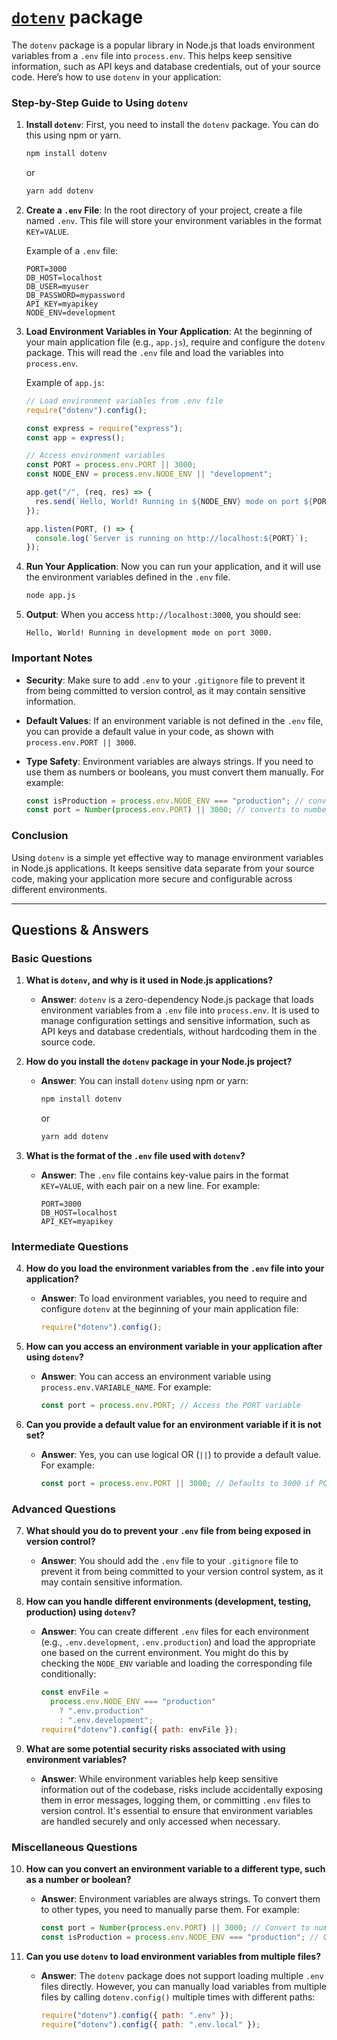 # [`dotenv`](https://www.npmjs.com/package/dotenv) package

The `dotenv` package is a popular library in Node.js that loads environment variables from a `.env` file into `process.env`. This helps keep sensitive information, such as API keys and database credentials, out of your source code. Here’s how to use `dotenv` in your application:

### Step-by-Step Guide to Using `dotenv`

1. **Install `dotenv`**:
   First, you need to install the `dotenv` package. You can do this using npm or yarn.

   ```bash
   npm install dotenv
   ```

   or

   ```bash
   yarn add dotenv
   ```

2. **Create a `.env` File**:
   In the root directory of your project, create a file named `.env`. This file will store your environment variables in the format `KEY=VALUE`.

   Example of a `.env` file:

   ```plaintext
   PORT=3000
   DB_HOST=localhost
   DB_USER=myuser
   DB_PASSWORD=mypassword
   API_KEY=myapikey
   NODE_ENV=development
   ```

3. **Load Environment Variables in Your Application**:
   At the beginning of your main application file (e.g., `app.js`), require and configure the `dotenv` package. This will read the `.env` file and load the variables into `process.env`.

   Example of `app.js`:

   ```javascript
   // Load environment variables from .env file
   require("dotenv").config();

   const express = require("express");
   const app = express();

   // Access environment variables
   const PORT = process.env.PORT || 3000;
   const NODE_ENV = process.env.NODE_ENV || "development";

   app.get("/", (req, res) => {
     res.send(`Hello, World! Running in ${NODE_ENV} mode on port ${PORT}.`);
   });

   app.listen(PORT, () => {
     console.log(`Server is running on http://localhost:${PORT}`);
   });
   ```

4. **Run Your Application**:
   Now you can run your application, and it will use the environment variables defined in the `.env` file.

   ```bash
   node app.js
   ```

5. **Output**:
   When you access `http://localhost:3000`, you should see:
   ```
   Hello, World! Running in development mode on port 3000.
   ```

### Important Notes

- **Security**: Make sure to add `.env` to your `.gitignore` file to prevent it from being committed to version control, as it may contain sensitive information.
- **Default Values**: If an environment variable is not defined in the `.env` file, you can provide a default value in your code, as shown with `process.env.PORT || 3000`.

- **Type Safety**: Environment variables are always strings. If you need to use them as numbers or booleans, you must convert them manually. For example:
  ```javascript
  const isProduction = process.env.NODE_ENV === "production"; // converts to boolean
  const port = Number(process.env.PORT) || 3000; // converts to number
  ```

### Conclusion

Using `dotenv` is a simple yet effective way to manage environment variables in Node.js applications. It keeps sensitive data separate from your source code, making your application more secure and configurable across different environments.

---

## Questions & Answers

### Basic Questions

1. **What is `dotenv`, and why is it used in Node.js applications?**

   - **Answer**: `dotenv` is a zero-dependency Node.js package that loads environment variables from a `.env` file into `process.env`. It is used to manage configuration settings and sensitive information, such as API keys and database credentials, without hardcoding them in the source code.

2. **How do you install the `dotenv` package in your Node.js project?**

   - **Answer**: You can install `dotenv` using npm or yarn:
     ```bash
     npm install dotenv
     ```
     or
     ```bash
     yarn add dotenv
     ```

3. **What is the format of the `.env` file used with `dotenv`?**
   - **Answer**: The `.env` file contains key-value pairs in the format `KEY=VALUE`, with each pair on a new line. For example:
     ```
     PORT=3000
     DB_HOST=localhost
     API_KEY=myapikey
     ```

### Intermediate Questions

4. **How do you load the environment variables from the `.env` file into your application?**

   - **Answer**: To load environment variables, you need to require and configure `dotenv` at the beginning of your main application file:
     ```javascript
     require("dotenv").config();
     ```

5. **How can you access an environment variable in your application after using `dotenv`?**

   - **Answer**: You can access an environment variable using `process.env.VARIABLE_NAME`. For example:
     ```javascript
     const port = process.env.PORT; // Access the PORT variable
     ```

6. **Can you provide a default value for an environment variable if it is not set?**
   - **Answer**: Yes, you can use logical OR (`||`) to provide a default value. For example:
     ```javascript
     const port = process.env.PORT || 3000; // Defaults to 3000 if PORT is not set
     ```

### Advanced Questions

7. **What should you do to prevent your `.env` file from being exposed in version control?**

   - **Answer**: You should add the `.env` file to your `.gitignore` file to prevent it from being committed to your version control system, as it may contain sensitive information.

8. **How can you handle different environments (development, testing, production) using `dotenv`?**

   - **Answer**: You can create different `.env` files for each environment (e.g., `.env.development`, `.env.production`) and load the appropriate one based on the current environment. You might do this by checking the `NODE_ENV` variable and loading the corresponding file conditionally:
     ```javascript
     const envFile =
       process.env.NODE_ENV === "production"
         ? ".env.production"
         : ".env.development";
     require("dotenv").config({ path: envFile });
     ```

9. **What are some potential security risks associated with using environment variables?**
   - **Answer**: While environment variables help keep sensitive information out of the codebase, risks include accidentally exposing them in error messages, logging them, or committing `.env` files to version control. It's essential to ensure that environment variables are handled securely and only accessed when necessary.

### Miscellaneous Questions

10. **How can you convert an environment variable to a different type, such as a number or boolean?**

    - **Answer**: Environment variables are always strings. To convert them to other types, you need to manually parse them. For example:
      ```javascript
      const port = Number(process.env.PORT) || 3000; // Convert to number
      const isProduction = process.env.NODE_ENV === "production"; // Convert to boolean
      ```

11. **Can you use `dotenv` to load environment variables from multiple files?**
    - **Answer**: The `dotenv` package does not support loading multiple `.env` files directly. However, you can manually load variables from multiple files by calling `dotenv.config()` multiple times with different paths:
      ```javascript
      require("dotenv").config({ path: ".env" });
      require("dotenv").config({ path: ".env.local" });
      ```
